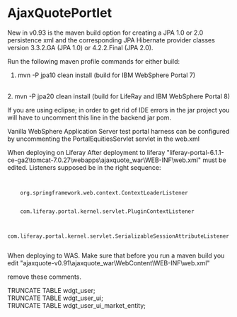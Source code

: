 AjaxQuotePortlet
================
New in v0.93 is the maven build option for creating a JPA 1.0 or 2.0 persistence xml and the corresponding JPA Hibernate provider classes version 3.3.2.GA (JPA 1.0) or 4.2.2.Final (JPA 2.0).

Run the following maven profile commands for either build:
<br>
1. mvn -P jpa10 clean install (build for IBM WebSphere Portal 7)
<br>
2. mvn -P jpa20 clean install (build for LifeRay and IBM WebSphere Portal 8)

If you are using eclipse; in order to get rid of IDE errors in the jar project you will have to uncomment this line <!-- activeByDefault>true</activeByDefault--> in the backend jar pom.

Vanilla WebSphere Application Server test portal harness can be configured by uncommenting the PortalEquitiesServlet servlet in the web.xml

When deploying on Liferay
After deployment to liferay "liferay-portal-6.1.1-ce-ga2\tomcat-7.0.27\webapps\ajaxquote_war\WEB-INF\web.xml" must be edited. Listeners supposed be in the right sequence:

<code>
<listener>
	<listener-class>org.springframework.web.context.ContextLoaderListener</listener-class>
</listener>
<listener>
	<listener-class>com.liferay.portal.kernel.servlet.PluginContextListener</listener-class>
</listener>
<listener>
	<listener-class>com.liferay.portal.kernel.servlet.SerializableSessionAttributeListener</listener-class>
</listener>
</code>

When deploying to WAS. Make sure that before you run a maven build you edit "ajaxquote-v0.91\ajaxquote_war\WebContent\WEB-INF\web.xml"

 <!-- 
	<servlet>
		<servlet-name>PortalEquitiesServlet</servlet-name>
		<jsp-file>/WEB-INF/jsp/portal/portal_equities.jsp</jsp-file>
	</servlet>


	<servlet-mapping>
		<servlet-name>PortalEquitiesServlet</servlet-name>
		<url-pattern>/portale/*</url-pattern>
	</servlet-mapping>
 -->
 
remove these comments.

TRUNCATE TABLE wdgt_user;
<br>
TRUNCATE TABLE wdgt_user_ui;
<br>
TRUNCATE TABLE wdgt_user_ui_market_entity;
